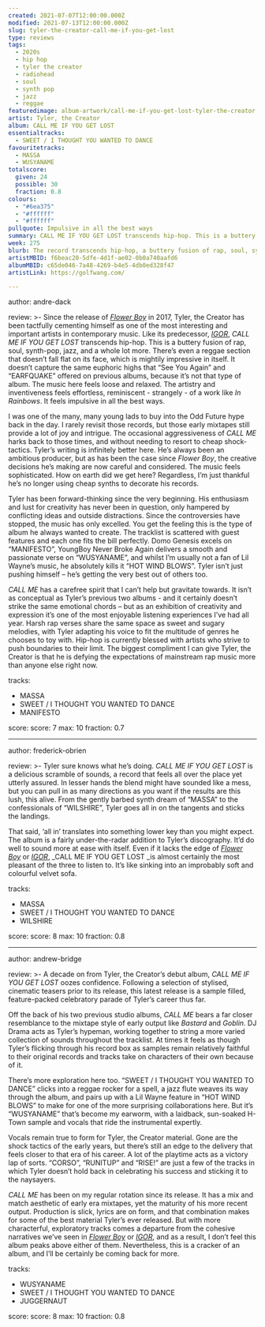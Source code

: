 ```yaml
---
created: 2021-07-07T12:00:00.000Z
modified: 2021-07-13T12:00:00.000Z
slug: tyler-the-creator-call-me-if-you-get-lost
type: reviews
tags:
  - 2020s
  - hip hop
  - tyler the creator
  - radiohead
  - soul
  - synth pop
  - jazz
  - reggae
featuredimage: album-artwork/call-me-if-you-get-lost-tyler-the-creator.jpg
artist: Tyler, the Creator
album: CALL ME IF YOU GET LOST
essentialtracks:
  - SWEET / I THOUGHT YOU WANTED TO DANCE
favouritetracks:
  - MASSA
  - WUSYANAME
totalscore:
  given: 24
  possible: 30
  fraction: 0.8
colours:
  - "#6ea375"
  - "#ffffff"
  - "#ffffff"
pullquote: Impulsive in all the best ways
summary: CALL ME IF YOU GET LOST transcends hip-hop. This is a buttery fusion of rap, soul, synth-pop, jazz, and a whole lot more. There’s even a reggae section that doesn’t fall flat on its face.
week: 275
blurb: The record transcends hip-hop, a buttery fusion of rap, soul, synth-pop, jazz, and a whole lot more. There’s even a reggae section that hits the spot.
artistMBID: f6beac20-5dfe-4d1f-ae02-0b0a740aafd6
albumMBID: c65de046-7a48-4269-b4e5-4db0ed328f47
artistLink: https://golfwang.com/

---
```


author: andre-dack

review: >-
  Since the release of _[Flower Boy](/reviews/tyler-the-creator-flower-boy/)_ in 2017, Tyler, the Creator has been tactfully cementing himself as one of the most interesting and important artists in contemporary music. Like its predecessor, _[IGOR](/reviews/tyler-the-creator-igor/)_, _CALL ME IF YOU GET LOST_ transcends hip-hop. This is a buttery fusion of rap, soul, synth-pop, jazz, and a whole lot more. There’s even a reggae section that doesn’t fall flat on its face, which is mightily impressive in itself. It doesn’t capture the same euphoric highs that “See You Again” and “EARFQUAKE” offered on previous albums, because it’s not that type of album. The music here feels loose and relaxed. The artistry and inventiveness feels effortless, reminiscent - strangely - of a work like _In Rainbows_. It feels impulsive in all the best ways.

  I was one of the many, many young lads to buy into the Odd Future hype back in the day. I rarely revisit those records, but those early mixtapes still provide a lot of joy and intrigue. The occasional aggressiveness of _CALL ME_ harks back to those times, and without needing to resort to cheap shock-tactics. Tyler’s writing is infinitely better here. He’s always been an ambitious producer, but as has been the case since _Flower Boy_, the creative decisions he’s making are now careful and considered. The music feels sophisticated. How on earth did we get here? Regardless, I’m just thankful he’s no longer using cheap synths to decorate his records.

  Tyler has been forward-thinking since the very beginning. His enthusiasm and lust for creativity has never been in question, only hampered by conflicting ideas and outside distractions. Since the controversies have stopped, the music has only excelled. You get the feeling this is the type of album he always wanted to create. The tracklist is scattered with guest features and each one fits the bill perfectly. Domo Genesis excels on “MANIFESTO”, YoungBoy Never Broke Again delivers a smooth and passionate verse on “WUSYANAME”, and whilst I’m usually not a fan of Lil Wayne’s music, he absolutely kills it “HOT WIND BLOWS”. Tyler isn’t just pushing himself – he’s getting the very best out of others too.

  _CALL ME_ has a carefree spirit that I can’t help but gravitate towards. It isn’t as conceptual as Tyler’s previous two albums - and it certainly doesn’t strike the same emotional chords – but as an exhibition of creativity and expression it’s one of the most enjoyable listening experiences I’ve had all year. Harsh rap verses share the same space as sweet and sugary melodies, with Tyler adapting his voice to fit the multitude of genres he chooses to toy with. Hip-hop is currently blessed with artists who strive to push boundaries to their limit. The biggest compliment I can give Tyler, the Creator is that he is defying the expectations of mainstream rap music more than anyone else right now.

tracks:
  - MASSA
  - SWEET / I THOUGHT YOU WANTED TO DANCE
  - MANIFESTO

score:
  score: 7
  max: 10
  fraction: 0.7

---

author: frederick-obrien

review: >-
  Tyler sure knows what he’s doing. _CALL ME IF YOU GET LOST_ is a delicious scramble of sounds, a record that feels all over the place yet utterly assured. In lesser hands the blend might have sounded like a mess, but you can pull in as many directions as you want if the results are this lush, this alive. From the gently barbed synth dream of “MASSA” to the confessionals of “WILSHIRE”, Tyler goes all in on the tangents and sticks the landings.

  That said, ‘all in’ translates into something lower key than you might expect. The album is a fairly under-the-radar addition to Tyler’s discography. It’d do well to sound more at ease with itself. Even if it lacks the edge of _[Flower Boy](/reviews/tyler-the-creator-flower-boy/)_ or _[IGOR](/reviews/tyler-the-creator-igor/)_, _CALL ME IF YOU GET LOST _is almost certainly the most pleasant of the three to listen to. It’s like sinking into an improbably soft and colourful velvet sofa.

tracks:
  - MASSA
  - SWEET / I THOUGHT YOU WANTED TO DANCE
  - WILSHIRE

score:
  score: 8
  max: 10
  fraction: 0.8

---

author: andrew-bridge

review: >-
  A decade on from Tyler, the Creator’s debut album, _CALL ME IF YOU GET LOST_ oozes confidence. Following a selection of stylised, cinematic teasers prior to its release, this latest release is a sample filled, feature-packed celebratory parade of Tyler’s career thus far.

  Off the back of his two previous studio albums, _CALL ME_ bears a far closer resemblance to the mixtape style of early output like _Bastard_ and _Goblin_. DJ Drama acts as Tyler’s hypeman, working together to string a more varied collection of sounds throughout the tracklist. At times it feels as though Tyler’s flicking through his record box as samples remain relatively faithful to their original records and tracks take on characters of their own because of it.

  There’s more exploration here too. “SWEET / I THOUGHT YOU WANTED TO DANCE” clicks into a reggae rocker for a spell, a jazz flute weaves its way through the album, and pairs up with a Lil Wayne feature in “HOT WIND BLOWS” to make for one of the more surprising collaborations here. But it’s “WUSYANAME” that’s become my earworm, with a laidback, sun-soaked H-Town sample and vocals that ride the instrumental expertly.

  Vocals remain true to form for Tyler, the Creator material. Gone are the shock tactics of the early years, but there’s still an edge to the delivery that feels closer to that era of his career. A lot of the playtime acts as a victory lap of sorts. “CORSO”, “RUNITUP” and “RISE!” are just a few of the tracks in which Tyler doesn’t hold back in celebrating his success and sticking it to the naysayers.

  _CALL ME_ has been on my regular rotation since its release. It has a mix and match aesthetic of early era mixtapes, yet the maturity of his more recent output. Production is slick, lyrics are on form, and that combination makes for some of the best material Tyler’s ever released. But with more characterful, exploratory tracks comes a departure from the cohesive narratives we’ve seen in _[Flower Boy](/reviews/tyler-the-creator-flower-boy/)_ or _[IGOR](/reviews/tyler-the-creator-igor/)_, and as a result, I don’t feel this album peaks above either of them. Nevertheless, this is a cracker of an album, and I’ll be certainly be coming back for more.

tracks:
  - WUSYANAME
  - SWEET / I THOUGHT YOU WANTED TO DANCE
  - JUGGERNAUT

score:
  score: 8
  max: 10
  fraction: 0.8
